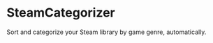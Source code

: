 SteamCategorizer
================

Sort and categorize your Steam library by game genre, automatically.
